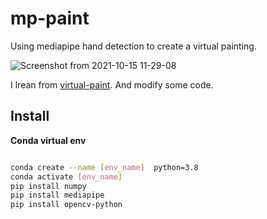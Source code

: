# mp-paint
Using mediapipe hand detection to create a virtual painting.  

![Screenshot from 2021-10-15 11-29-08](https://user-images.githubusercontent.com/19554347/137427843-83a16f4c-bd23-4ce8-baf3-c975357fd135.png)

I lrean from [virtual-paint](https://github.com/Pawandeep-prog/virtual-paint.git). And modify some code.    

## Install  

**Conda virtual env**  
```bash

conda create --name [env_name]  python=3.8
conda activate [env_name]
pip install numpy
pip install mediapipe
pip install opencv-python
```
